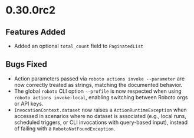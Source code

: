 # 0.30.0rc2
## Features Added
  - Added an optional `total_count` field to `PaginatedList`

## Bugs Fixed
  - Action parameters passed via `roboto actions invoke --parameter` are now correctly treated as strings, matching the documented behavior.
  - The global `roboto` CLI option `--profile` is now respected when using `roboto actions invoke-local`, enabling switching between Roboto orgs or API keys.
  - `InvocationContext.dataset` now raises a `ActionRuntimeException` when accessed in scenarios where no dataset is associated (e.g., local runs, scheduled triggers, or CLI invocations with query-based input), instead of failing with a `RobotoNotFoundException`.

